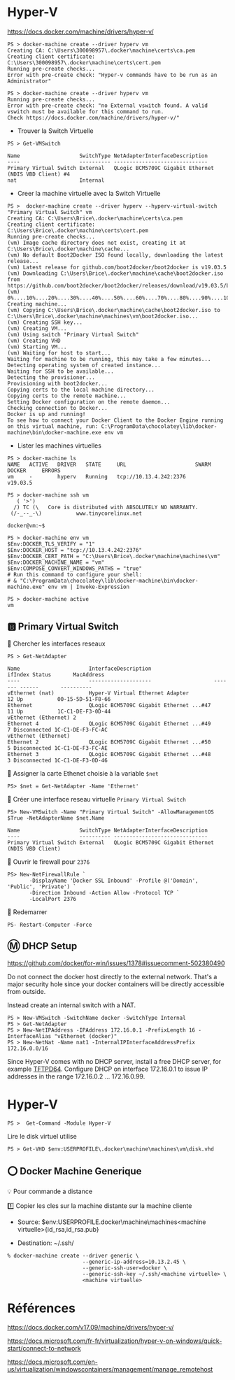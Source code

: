 # Hyper-V

https://docs.docker.com/machine/drivers/hyper-v/

```
PS > docker-machine create --driver hyperv vm
Creating CA: C:\Users\300098957\.docker\machine\certs\ca.pem
Creating client certificate: C:\Users\300098957\.docker\machine\certs\cert.pem
Running pre-create checks...
Error with pre-create check: "Hyper-v commands have to be run as an Administrator"
```

```
PS > docker-machine create --driver hyperv vm
Running pre-create checks...
Error with pre-create check: "no External vswitch found. A valid vswitch must be available for this command to run. 
Check https://docs.docker.com/machine/drivers/hyper-v/"
```

* Trouver la Switch Virtuelle


```
PS > Get-VMSwitch

Name                   SwitchType NetAdapterInterfaceDescription
----                   ---------- ------------------------------
Primary Virtual Switch External   QLogic BCM5709C Gigabit Ethernet (NDIS VBD Client) #4
nat                    Internal
```

* Creer la machine virtuelle avec la Switch Virtuelle

```
PS >  docker-machine create --driver hyperv --hyperv-virtual-switch "Primary Virtual Switch" vm
Creating CA: C:\Users\Brice\.docker\machine\certs\ca.pem
Creating client certificate: C:\Users\Brice\.docker\machine\certs\cert.pem
Running pre-create checks...
(vm) Image cache directory does not exist, creating it at C:\Users\Brice\.docker\machine\cache...
(vm) No default Boot2Docker ISO found locally, downloading the latest release...
(vm) Latest release for github.com/boot2docker/boot2docker is v19.03.5
(vm) Downloading C:\Users\Brice\.docker\machine\cache\boot2docker.iso from https://github.com/boot2docker/boot2docker/releases/download/v19.03.5/boot2docker.iso...
(vm) 0%....10%....20%....30%....40%....50%....60%....70%....80%....90%....100%
Creating machine...
(vm) Copying C:\Users\Brice\.docker\machine\cache\boot2docker.iso to C:\Users\Brice\.docker\machine\machines\vm\boot2docker.iso...
(vm) Creating SSH key...
(vm) Creating VM...
(vm) Using switch "Primary Virtual Switch"
(vm) Creating VHD
(vm) Starting VM...
(vm) Waiting for host to start...
Waiting for machine to be running, this may take a few minutes...
Detecting operating system of created instance...
Waiting for SSH to be available...
Detecting the provisioner...
Provisioning with boot2docker...
Copying certs to the local machine directory...
Copying certs to the remote machine...
Setting Docker configuration on the remote daemon...
Checking connection to Docker...
Docker is up and running!
To see how to connect your Docker Client to the Docker Engine running on this virtual machine, run: C:\ProgramData\chocolatey\lib\docker-machine\bin\docker-machine.exe env vm
```

* Lister les machines virtuelles

```
PS > docker-machine ls
NAME   ACTIVE   DRIVER   STATE     URL                      SWARM   DOCKER     ERRORS
vm     -        hyperv   Running   tcp://10.13.4.242:2376           v19.03.5
```

```
PS > docker-machine ssh vm
   ( '>')
  /) TC (\   Core is distributed with ABSOLUTELY NO WARRANTY.
 (/-_--_-\)           www.tinycorelinux.net

docker@vm:~$
```


```
PS > docker-machine env vm
$Env:DOCKER_TLS_VERIFY = "1"
$Env:DOCKER_HOST = "tcp://10.13.4.242:2376"
$Env:DOCKER_CERT_PATH = "C:\Users\Brice\.docker\machine\machines\vm"
$Env:DOCKER_MACHINE_NAME = "vm"
$Env:COMPOSE_CONVERT_WINDOWS_PATHS = "true"
# Run this command to configure your shell:
# & "C:\ProgramData\chocolatey\lib\docker-machine\bin\docker-machine.exe" env vm | Invoke-Expression
```


```
PS > docker-machine active
vm
```

## :b: Primary Virtual Switch

:pushpin: Chercher les interfaces reseaux 

```
PS > Get-NetAdapter

Name                      InterfaceDescription                    ifIndex Status       MacAddress
----                      --------------------                    ------- ------       ----------
vEthernet (nat)           Hyper-V Virtual Ethernet Adapter             12 Up           00-15-5D-51-F8-66
Ethernet                  QLogic BCM5709C Gigabit Ethernet ...#47      11 Up           1C-C1-DE-F3-0D-44
vEthernet (Ethernet) 2
Ethernet 4                QLogic BCM5709C Gigabit Ethernet ...#49       7 Disconnected 1C-C1-DE-F3-FC-AC
vEthernet (Ethernet)
Ethernet 2                QLogic BCM5709C Gigabit Ethernet ...#50       5 Disconnected 1C-C1-DE-F3-FC-AE
Ethernet 3                QLogic BCM5709C Gigabit Ethernet ...#48       3 Disconnected 1C-C1-DE-F3-0D-46
```

:pushpin: Assigner la carte Ethenet choisie à la variable `$net`

```
PS> $net = Get-NetAdapter -Name 'Ethernet'
```

:pushpin: Créer une interface reseau virtuelle `Primary Virtual Switch`

```
PS> New-VMSwitch -Name "Primary Virtual Switch" -AllowManagementOS $True -NetAdapterName $net.Name

Name                   SwitchType NetAdapterInterfaceDescription
----                   ---------- ------------------------------
Primary Virtual Switch External   QLogic BCM5709C Gigabit Ethernet (NDIS VBD Client)
```

:pushpin: Ouvrir le firewall pour `2376`

```
PS> New-NetFirewallRule `
       -DisplayName 'Docker SSL Inbound' -Profile @('Domain', 'Public', 'Private') `
       -Direction Inbound -Action Allow -Protocol TCP `
       -LocalPort 2376
```

:pushpin: Redemarrer

```
PS- Restart-Computer -Force
```

## :m: DHCP Setup

https://github.com/docker/for-win/issues/1378#issuecomment-502380490

Do not connect the docker host directly to the external network. That's a major security hole since your docker containers will be directly accessible from outside.

Instead create an internal switch with a NAT.

```
PS > New-VMSwitch -SwitchName docker -SwitchType Internal
PS > Get-NetAdapter
PS > New-NetIPAddress -IPAddress 172.16.0.1 -PrefixLength 16 -InterfaceAlias "vEthernet (docker)"
PS > New-NetNat -Name nat1 -InternalIPInterfaceAddressPrefix 172.16.0.0/16
```

Since Hyper-V comes with no DHCP server, install a free DHCP server, for example [TFTPD64](http://www.tftpd64.com/). Configure DHCP on interface 172.16.0.1 to issue IP addresses in the range 172.16.0.2 ... 172.16.0.99.

# Hyper-V

```
PS >  Get-Command -Module Hyper-V
```

Lire le disk virtuel utilise

```
PS > Get-VHD $env:USERPROFILE\.docker\machine\machines\vm\disk.vhd
```

## :o: Docker Machine Generique 

:bulb: Pour commande a distance 

:one: Copier les cles sur la machine distante sur la machine cliente 

* Source: $env:USERPROFILE\.docker\machine\machines\<machine virtuelle>\{id_rsa,id_rsa.pub}

* Destination: ~/.ssh/<machine virtuelle> 

```
% docker-machine create --driver generic \
                        --generic-ip-address=10.13.2.45 \
                        --generic-ssh-user=docker \
                        --generic-ssh-key ~/.ssh/<machine virtuelle> \   
                        <machine virtuelle>
```




# Références 


https://docs.docker.com/v17.09/machine/drivers/hyper-v/

https://docs.microsoft.com/fr-fr/virtualization/hyper-v-on-windows/quick-start/connect-to-network

https://docs.microsoft.com/en-us/virtualization/windowscontainers/management/manage_remotehost
